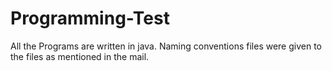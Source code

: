 # Programming-Test

All the Programs are written in java.
Naming conventions files were given to the files as mentioned in the mail. 
